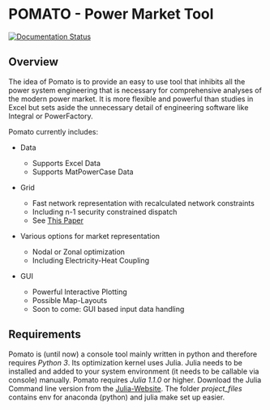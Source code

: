 POMATO - Power Market Tool
============================
[![Documentation Status](https://readthedocs.org/projects/pomato/badge/?version=latest)](https://pomato.readthedocs.io/en/latest/?badge=latest)

Overview
--------

The idea of Pomato is to provide an easy to use tool that inhibits all the power system engineering that is necessary for comprehensive analyses of the modern power market. It is more flexible and powerful than studies in Excel but sets aside the unnecessary detail of engineering software like Integral or PowerFactory. 

Pomato currently includes:

* Data
    * Supports Excel Data
    * Supports MatPowerCase Data

* Grid
    * Fast network representation with recalculated network constraints
    * Including n-1 security constrained dispatch
    * See [This Paper](https://arxiv.org/abs/1910.09034)

* Various options for market representation
    * Nodal or Zonal optimization
    * Including Electricity-Heat Coupling

* GUI 
    * Powerful Interactive Plotting
    * Possible Map-Layouts
    * Soon to come: GUI based input data handling

Requirements
------------

Pomato is (until now) a console tool mainly written in python and therefore requires *Python 3*. 
Its optimization kernel uses Julia. Julia needs to be installed and added to your system environment (it needs to be callable via console) manually. Pomato requires *Julia 1.1.0* or higher. Download the Julia Command line version from the [Julia-Website](https://julialang.org/). The folder *project_files* contains env for anaconda (python) and julia make set up easier. 







